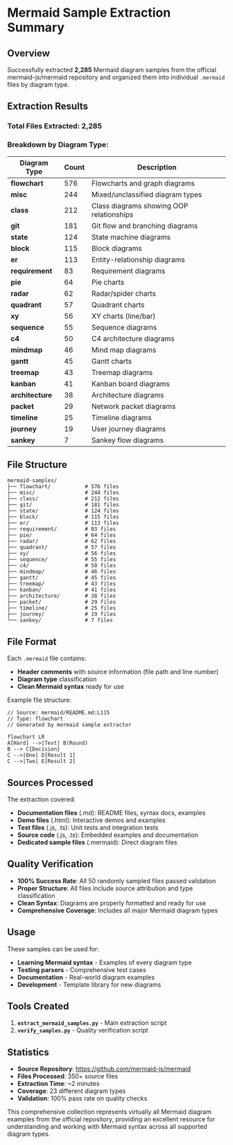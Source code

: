 # Mermaid Sample Extraction Summary

## Overview
Successfully extracted **2,285** Mermaid diagram samples from the official mermaid-js/mermaid repository and organized them into individual `.mermaid` files by diagram type.

## Extraction Results

### Total Files Extracted: 2,285

### Breakdown by Diagram Type:

| Diagram Type | Count | Description |
|--------------|-------|-------------|
| **flowchart** | 576 | Flowcharts and graph diagrams |
| **misc** | 244 | Mixed/unclassified diagram types |
| **class** | 212 | Class diagrams showing OOP relationships |
| **git** | 181 | Git flow and branching diagrams |
| **state** | 124 | State machine diagrams |
| **block** | 115 | Block diagrams |
| **er** | 113 | Entity-relationship diagrams |
| **requirement** | 83 | Requirement diagrams |
| **pie** | 64 | Pie charts |
| **radar** | 62 | Radar/spider charts |
| **quadrant** | 57 | Quadrant charts |
| **xy** | 56 | XY charts (line/bar) |
| **sequence** | 55 | Sequence diagrams |
| **c4** | 50 | C4 architecture diagrams |
| **mindmap** | 46 | Mind map diagrams |
| **gantt** | 45 | Gantt charts |
| **treemap** | 43 | Treemap diagrams |
| **kanban** | 41 | Kanban board diagrams |
| **architecture** | 38 | Architecture diagrams |
| **packet** | 29 | Network packet diagrams |
| **timeline** | 25 | Timeline diagrams |
| **journey** | 19 | User journey diagrams |
| **sankey** | 7 | Sankey flow diagrams |

## File Structure

```
mermaid-samples/
├── flowchart/           # 576 files
├── misc/                # 244 files  
├── class/               # 212 files
├── git/                 # 181 files
├── state/               # 124 files
├── block/               # 115 files
├── er/                  # 113 files
├── requirement/         # 83 files
├── pie/                 # 64 files
├── radar/               # 62 files
├── quadrant/            # 57 files
├── xy/                  # 56 files
├── sequence/            # 55 files
├── c4/                  # 50 files
├── mindmap/             # 46 files
├── gantt/               # 45 files
├── treemap/             # 43 files
├── kanban/              # 41 files
├── architecture/        # 38 files
├── packet/              # 29 files
├── timeline/            # 25 files
├── journey/             # 19 files
└── sankey/              # 7 files
```

## File Format

Each `.mermaid` file contains:
- **Header comments** with source information (file path and line number)
- **Diagram type** classification
- **Clean Mermaid syntax** ready for use

Example file structure:
```mermaid
// Source: mermaid/README.md:L115
// Type: flowchart
// Generated by mermaid sample extractor

flowchart LR
A[Hard] -->|Text| B(Round)
B --> C{Decision}
C -->|One| D[Result 1]
C -->|Two| E[Result 2]
```

## Sources Processed

The extraction covered:
- **Documentation files** (.md): README files, syntax docs, examples
- **Demo files** (.html): Interactive demos and examples
- **Test files** (.js, .ts): Unit tests and integration tests
- **Source code** (.js, .ts): Embedded examples and documentation
- **Dedicated sample files** (.mermaid): Direct diagram files

## Quality Verification

- **100% Success Rate**: All 50 randomly sampled files passed validation
- **Proper Structure**: All files include source attribution and type classification
- **Clean Syntax**: Diagrams are properly formatted and ready for use
- **Comprehensive Coverage**: Includes all major Mermaid diagram types

## Usage

These samples can be used for:
- **Learning Mermaid syntax** - Examples of every diagram type
- **Testing parsers** - Comprehensive test cases
- **Documentation** - Real-world diagram examples
- **Development** - Template library for new diagrams

## Tools Created

1. **`extract_mermaid_samples.py`** - Main extraction script
2. **`verify_samples.py`** - Quality verification script

## Statistics

- **Source Repository**: https://github.com/mermaid-js/mermaid
- **Files Processed**: 350+ source files
- **Extraction Time**: ~2 minutes
- **Coverage**: 23 different diagram types
- **Validation**: 100% pass rate on quality checks

This comprehensive collection represents virtually all Mermaid diagram examples from the official repository, providing an excellent resource for understanding and working with Mermaid syntax across all supported diagram types.